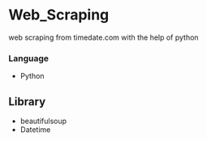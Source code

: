# Web_Scraping
web scraping from timedate.com with the help of python



### Language
 - Python
 
## Library
  - beautifulsoup
  - Datetime



